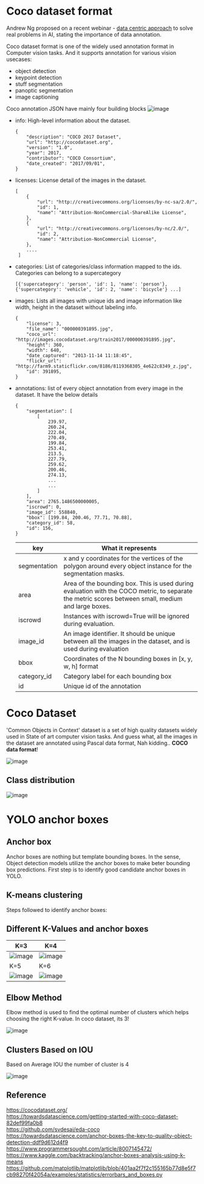 # Coco dataset format

Andrew Ng proposed on a recent webinar - [data centric approach](https://www.youtube.com/watch?v=06-AZXmwHjo&ab_channel=DeepLearningAI) to solve real problems in AI, stating the importance of data annotation.

Coco dataset format is one of the widely used annotation format in Computer vision tasks. And it supports annotation for various vision usecases:

- object detection
- keypoint detection
- stuff segmentation
- panoptic segmentation
- image captioning

Coco annotation JSON have mainly four building blocks
![image](https://user-images.githubusercontent.com/17870236/126727905-88bf6a9a-c68a-42c1-9e2f-df9b784954ad.png)

- info: High-level information about the dataset.

      {
          "description": "COCO 2017 Dataset",
          "url": "http://cocodataset.org",
          "version": "1.0",
          "year": 2017,
          "contributor": "COCO Consortium",
          "date_created": "2017/09/01",
      }
      
- licenses: License detail of the images in the dataset.

      [
          {
              "url": "http://creativecommons.org/licenses/by-nc-sa/2.0/",
              "id": 1,
              "name": "Attribution-NonCommercial-ShareAlike License",
          },
          {
              "url": "http://creativecommons.org/licenses/by-nc/2.0/",
              "id": 2,
              "name": "Attribution-NonCommercial License",
          },
          ....
       ]
- categories: List of categories/class information mapped to the ids. Categories can belong to a supercategory

      [{'supercategory': 'person', 'id': 1, 'name': 'person'}, {'supercategory': 'vehicle', 'id': 2, 'name': 'bicycle'} ...]
      
- images: Lists all images with unique ids and image information like width, height in the dataset without labeling info. 

      {
          "license": 3,
          "file_name": "000000391895.jpg",
          "coco_url": "http://images.cocodataset.org/train2017/000000391895.jpg",
          "height": 360,
          "width": 640,
          "date_captured": "2013-11-14 11:18:45",
          "flickr_url": "http://farm9.staticflickr.com/8186/8119368305_4e622c8349_z.jpg",
          "id": 391895,
      }

- annotations: list of every  object annotation from every image in the dataset. It have the below details
      
      {
          "segmentation": [
              [
                  239.97,
                  260.24,
                  222.04,
                  270.49,
                  199.84,
                  253.41,
                  213.5,
                  227.79,
                  259.62,
                  200.46,
                  274.13,
                  ...
                  ...
              ]
          ],
          "area": 2765.1486500000005,
          "iscrowd": 0,
          "image_id": 558840,
          "bbox": [199.84, 200.46, 77.71, 70.88],
          "category_id": 58,
          "id": 156,
      }
      
     | key          | What it represents                                                                                                                                  |
     | ------------ | --------------------------------------------------------------------------------------------------------------------------------------------------- |
     | segmentation | x and y coordinates for the vertices of the polygon around every object instance for the segmentation masks.                                        |
     | area         | Area of the bounding box. This is used during evaluation with the COCO metric, to separate the metric scores between small, medium and large boxes. |
     | iscrowd      | Instances with iscrowd=True will be ignored during evaluation.                                                                                      |
     | image\_id    | An image identifier. It should be unique between all the images in the dataset, and is used during evaluation                                       |
     | bbox         | Coordinates of the N bounding boxes in \[x, y, w, h\] format                                                                                        |
     | category\_id | Category label for each bounding box                                                                                                                |
     | id           | Unique id of the annotation                                                                                                                         |


 # Coco Dataset 
 
 'Common Objects in Context' dataset is a set of high quality datasets widely used in State of art computer vision tasks. And guess what, all the images in the dataset are annotated using Pascal data format, Nah kidding.. **COCO data format**!
 
 ![image](https://user-images.githubusercontent.com/17870236/126731543-a51c58eb-51be-4026-9d1f-639d1ccc59a5.png)

## Class distribution
![image](https://user-images.githubusercontent.com/17870236/126731485-1ee00975-131c-4167-a7d3-719a0d7bff17.png)

# YOLO anchor boxes

## Anchor box
Anchor boxes are nothing but template bounding boxes. In the sense, Object detection models utilize the anchor boxes to make beter bounding box predictions.
First step is to identify good candidate anchor boxes in YOLO.

## K-means clustering

Steps followed to identify anchor boxes:



## Different K-Values and anchor boxes
| K=3 | K=4 |
| --- | --- |
|  ![image](https://user-images.githubusercontent.com/17870236/126734558-9daf823f-c1e4-4151-a1a5-28af0b11613f.png)     |  ![image](https://user-images.githubusercontent.com/17870236/126735193-e9670d6b-d05a-4cee-84bd-1f44602f5acd.png)   |
| K=5 | K=6 |
| ![image](https://user-images.githubusercontent.com/17870236/126734611-61520cf8-04a8-4ecd-9d10-b7d043006736.png)     |    ![image](https://user-images.githubusercontent.com/17870236/126734633-6a79cdf2-84e6-486e-92a1-f112478f0f86.png)  |

## Elbow Method
Elbow method is used to find the optimal number of clusters which helps choosing the right K-value. In coco dataset, its 3!

![image](https://user-images.githubusercontent.com/17870236/126755307-ae931b13-14c0-49c2-9a4d-b3628e19c819.png)

## Clusters Based on IOU

Based on Average IOU the number of cluster is 4

![image](https://user-images.githubusercontent.com/42609155/126766050-6e5754a4-4691-43e5-adde-fac63064620a.png)


## Reference
https://cocodataset.org/ </br>
https://towardsdatascience.com/getting-started-with-coco-dataset-82def99fa0b8 </br>
https://github.com/svdesai/eda-coco </br>
https://towardsdatascience.com/anchor-boxes-the-key-to-quality-object-detection-ddf9d612d4f9 </br>
https://www.programmersought.com/article/8007145472/
https://www.kaggle.com/backtracking/anchor-boxes-analysis-using-k-means
https://github.com/matplotlib/matplotlib/blob/401aa2f7f2c155165b77d8e5f7cb98270f42054a/examples/statistics/errorbars_and_boxes.py

